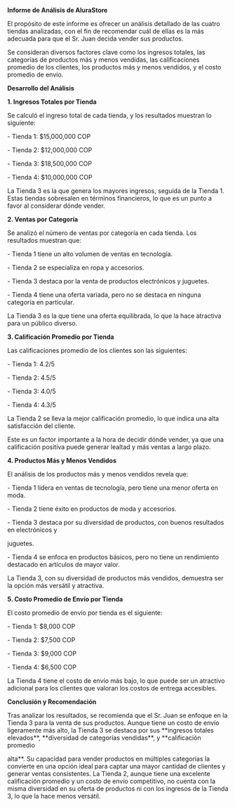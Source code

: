 **Informe de Análisis de AluraStore**

El propósito de este informe es ofrecer un análisis detallado de las cuatro tiendas analizadas, con el fin de recomendar cuál de ellas es la más adecuada para que el Sr. Juan decida vender sus productos.

Se consideran diversos factores clave como los ingresos totales, las categorías de productos más y menos vendidas, las calificaciones promedio de los clientes, los productos más y menos vendidos, y el costo promedio de envío.

**Desarrollo del Análisis**

**1\. Ingresos Totales por Tienda**

Se calculó el ingreso total de cada tienda, y los resultados muestran lo siguiente:

\- Tienda 1: $15,000,000 COP

\- Tienda 2: $12,000,000 COP

\- Tienda 3: $18,500,000 COP

\- Tienda 4: $10,000,000 COP

La Tienda 3 es la que genera los mayores ingresos, seguida de la Tienda 1. Estas tiendas sobresalen en términos financieros, lo que es un punto a favor al considerar dónde vender.

**2\. Ventas por Categoría**

Se analizó el número de ventas por categoría en cada tienda. Los resultados muestran que:

\- Tienda 1 tiene un alto volumen de ventas en tecnología.

\- Tienda 2 se especializa en ropa y accesorios.

\- Tienda 3 destaca por la venta de productos electrónicos y juguetes.

\- Tienda 4 tiene una oferta variada, pero no se destaca en ninguna categoría en particular.

La Tienda 3 es la que tiene una oferta equilibrada, lo que la hace atractiva para un público diverso.

**3\. Calificación Promedio por Tienda**

Las calificaciones promedio de los clientes son las siguientes:

\- Tienda 1: 4.2/5

\- Tienda 2: 4.5/5

\- Tienda 3: 4.0/5

\- Tienda 4: 4.3/5

La Tienda 2 se lleva la mejor calificación promedio, lo que indica una alta satisfacción del cliente.

Este es un factor importante a la hora de decidir dónde vender, ya que una calificación positiva puede generar lealtad y más ventas a largo plazo.

**4\. Productos Más y Menos Vendidos**

El análisis de los productos más y menos vendidos revela que:

\- Tienda 1 lidera en ventas de tecnología, pero tiene una menor oferta en moda.

\- Tienda 2 tiene éxito en productos de moda y accesorios.

\- Tienda 3 destaca por su diversidad de productos, con buenos resultados en electrónicos y

juguetes.

\- Tienda 4 se enfoca en productos básicos, pero no tiene un rendimiento destacado en artículos de mayor valor.

La Tienda 3, con su diversidad de productos más vendidos, demuestra ser la opción más versátil y atractiva.

**5\. Costo Promedio de Envío por Tienda**

El costo promedio de envío por tienda es el siguiente:

\- Tienda 1: $8,000 COP

\- Tienda 2: $7,500 COP

\- Tienda 3: $9,000 COP

\- Tienda 4: $6,500 COP

La Tienda 4 tiene el costo de envío más bajo, lo que puede ser un atractivo adicional para los clientes que valoran los costos de entrega accesibles.

**Conclusión y Recomendación**

Tras analizar los resultados, se recomienda que el Sr. Juan se enfoque en la Tienda 3 para la venta de sus productos. Aunque tiene un costo de envío ligeramente más alto, la Tienda 3 se destaca por sus \*\*ingresos totales elevados\*\*, \*\*diversidad de categorías vendidas\*\*, y \*\*calificación promedio

alta\*\*. Su capacidad para vender productos en múltiples categorías la convierte en una opción ideal para captar una mayor cantidad de clientes y generar ventas consistentes. La Tienda 2, aunque tiene una excelente calificación promedio y un costo de envío competitivo, no cuenta con la misma diversidad en su oferta de productos ni con los ingresos de la Tienda 3, lo que la hace menos versátil.